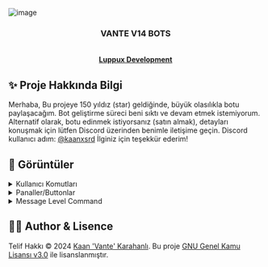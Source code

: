 ![image](https://github.com/vante-dev/Vante-Bots/assets/136744983/a0eb57a2-b434-44f5-9539-4bacb0eff74c)<p align="center">
  <h3 align="center">VANTE V14 BOTS</h3>

  <p align="center">
    <br />
    <a href="https://discord.gg/luppux"><strong>Luppux Development</strong></a>
  </p>
</p>

## ✨ Proje Hakkında Bilgi
Merhaba, Bu projeye 150 yıldız (star) geldiğinde, büyük olasılıkla botu paylaşacağım. Bot geliştirme süreci beni sıktı ve devam etmek istemiyorum. Alternatif olarak, botu edinmek istiyorsanız (satın almak), detayları konuşmak için lütfen Discord üzerinden benimle iletişime geçin. Discord kullanıcı adım: [@kaanxsrd](https://discord.com/users/155545251866607616) İlginiz için teşekkür ederim!

## 🍭 Görüntüler

<details>
  <summary>Kullanıcı Komutları</summary>

| Komut                  | Resim                                                                                                  |
| ---------------------- | ------------------------------------------------------------------------------------------------------ |
| General Kategorisi | ![General Category Image](https://github.com/vante-dev/Vante-Bots/assets/136744983/18c27be5-02c1-4c16-8059-769ff288a23a) |
| Profil | ![Profil Command Image](https://github.com/vante-dev/Vante-Bots/assets/136744983/50502610-242f-4f78-89be-6df7a241d9e7) |
| Spotify | ![Spotify Command Image](https://github.com/vante-dev/Vante-Bots/assets/136744983/27845ab3-f7bf-4200-8f3c-6af6c4e3e67d) |
| Ship | ![Ship Command Image](https://github.com/vante-dev/Vante-Bots/assets/136744983/64e1f8b3-1b82-43d3-82b7-ca9d3352ffa5) |

</details>

<details>
  <summary>Panaller/Buttonlar</summary>

| Komut                  | Resim                                                                                                  |
| ---------------------- | ------------------------------------------------------------------------------------------------------ |
| Invasion | ![Invasion Image](https://github.com/vante-dev/Vante-Bots/assets/136744983/f32aeae4-17e9-43b6-ba46-2502dd47d84c) |
| Member | ![Member Image](https://github.com/vante-dev/Vante-Bots/assets/136744983/51365259-6ac0-497d-a178-4a464a9021c6) |
| Monthly Role | ![Monthly Role](https://github.com/vante-dev/Vante-Bots/assets/136744983/95664925-28b5-4dab-94b7-6624c21ebaea) |
| AI Register | ![AI Register Panel](https://github.com/vante-dev/Vante-Bots/assets/136744983/bcbfe3b1-f8c0-4249-96ff-9c98c69bca77) |
| Responsibility | ![Responsibility Panel](https://github.com/vante-dev/Vante-Bots/assets/136744983/147bbdac-fd33-4626-9b75-316c8a2ba823) |
| Role Panel | ![Role Panel](https://github.com/vante-dev/Vante-Bots/assets/136744983/ac39c119-8e74-4d85-bbaf-dcc4b7bb9eae) |
| Solving Panel | ![Solving Panel](https://github.com/vante-dev/Vante-Bots/assets/136744983/066617ad-8b5e-4ee9-aba1-d3ca94c54ce7) |
| Private Room | ![Private Room](https://github.com/vante-dev/Vante-Bots/assets/136744983/02a61a0a-b39f-413f-862f-6b6a70799f9f) |
| Private Room Buttons | ![Private Room](https://github.com/vante-dev/Vante-Bots/assets/136744983/d53c634b-be0e-46d5-9a07-815c2ad6f517) |

</details>

<details>
  <summary>Message Level Command</summary>

| Komut                  | Resim                                                                                                  |
| ---------------------- | ------------------------------------------------------------------------------------------------------ |
| Top Command (General)  | ![Top Command Image](https://vante.dev/img/512x254.png) |
| Tio Command (General)  | ![New Command Image](https://vante.dev/img/512x254.png) |
| Top Command (General)  | ![Top Command Image](https://vante.dev/img/512x254.png) |
| Tio Command (General)  | ![New Command Image](https://vante.dev/img/512x254.png) |

</details>


## 🐻‍❄️ Author & Lisence


Telif Hakkı © 2024 [Kaan 'Vante' Karahanlı](https://github.com/vante-dev). Bu proje [GNU Genel Kamu Lisansı v3.0](https://github.com/vante-dev/Vante-Bots/blob/main/LICENSE) ile lisanslanmıştır.
